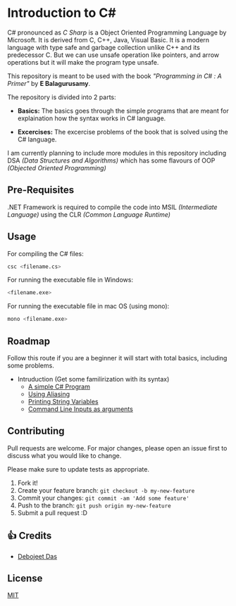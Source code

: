 
# Introduction to C#

C# pronounced as *C Sharp* is a Object Oriented Programming Language by Microsoft. It is derived from C, C++, Java, Visual Basic. It is a modern language with type safe and garbage collection unlike C++ and its predecessor C. But we can use unsafe operation like pointers, and arrow operations but it will make the program type unsafe.

This repository is meant to be used with the book *"Programming in C# : A Primer"* by **E Balagurusamy**.

The repository is divided into 2 parts:

- **Basics:** The basics goes through the simple programs that are meant for explaination how the syntax works in C# language.

- **Excercises:** The excercise problems of the book that is solved using the C# language.

I am currently planning to include more modules in this repository including DSA *(Data Structures and Algorithms)* which has some flavours of OOP *(Objected Oriented Programming)*

## Pre-Requisites

.NET Framework is required to compile the code into MSIL *(Intermediate Language)* using the CLR *(Common Language Runtime)*

## Usage

For compiling the C# files:
```sh
csc <filename.cs>
```
For running the executable file in Windows:
```sh
<filename.exe>
```
For running the executable file in mac OS (using mono):
```sh
mono <filename.exe>
```

## Roadmap

Follow this route if you are a beginner it will start with total basics, including some problems.

- Intruduction (Get some familirization with its syntax)
	* [A simple C# Program](./)
	* [Using Aliasing](./)
	* [Printing String Variables](./)
    * [Command Line Inputs as arguments](./)

## Contributing
Pull requests are welcome. For major changes, please open an issue first to discuss what you would like to change.

Please make sure to update tests as appropriate.

1. Fork it!
2. Create your feature branch: `git checkout -b my-new-feature`
3. Commit your changes: `git commit -am 'Add some feature'`
4. Push to the branch: `git push origin my-new-feature`
5. Submit a pull request :D

## :+1: Credits

- [Debojeet Das](https://rickydebojeet.github.io)


## License
[MIT](https://choosealicense.com/licenses/mit/)